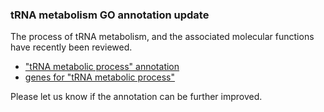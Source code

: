### tRNA metabolism GO annotation update
<!-- pombase_flags: frontpage -->
<!-- newsfeed_thumbnail: rna_metabolism_32px.png -->

The process of tRNA metabolism, and the associated molecular functions
have recently been reviewed.

 - ["tRNA metabolic process" annotation](https://www.pombase.org/term/GO:0006399)
 - [genes for "tRNA metabolic process"](https://www.pombase.org/term_genes/GO:0006399)

Please let us know if the annotation can be further improved.
